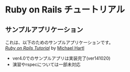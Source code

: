 # Ruby on Rails チュートリアル  
## サンプルアプリケーション

これは、以下のためのサンプルアプリケーションです。  
[*Ruby on Rails Tutorial*](http://railstutorial.jp/)
by [Michael Hartl](http://www.michaelhartl.com/)

- ver4.0でのサンプルアプリは実装完了(ver141020)
- 演習やrspecについては一部未対応
